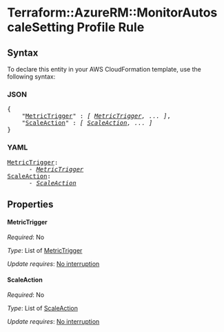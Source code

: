 # Terraform::AzureRM::MonitorAutoscaleSetting Profile Rule

## Syntax

To declare this entity in your AWS CloudFormation template, use the following syntax:

### JSON

<pre>
{
    "<a href="#metrictrigger" title="MetricTrigger">MetricTrigger</a>" : <i>[ <a href="profile-rule-metrictrigger.md">MetricTrigger</a>, ... ]</i>,
    "<a href="#scaleaction" title="ScaleAction">ScaleAction</a>" : <i>[ <a href="profile-rule-scaleaction.md">ScaleAction</a>, ... ]</i>
}
</pre>

### YAML

<pre>
<a href="#metrictrigger" title="MetricTrigger">MetricTrigger</a>: <i>
      - <a href="profile-rule-metrictrigger.md">MetricTrigger</a></i>
<a href="#scaleaction" title="ScaleAction">ScaleAction</a>: <i>
      - <a href="profile-rule-scaleaction.md">ScaleAction</a></i>
</pre>

## Properties

#### MetricTrigger

_Required_: No

_Type_: List of <a href="profile-rule-metrictrigger.md">MetricTrigger</a>

_Update requires_: [No interruption](https://docs.aws.amazon.com/AWSCloudFormation/latest/UserGuide/using-cfn-updating-stacks-update-behaviors.html#update-no-interrupt)

#### ScaleAction

_Required_: No

_Type_: List of <a href="profile-rule-scaleaction.md">ScaleAction</a>

_Update requires_: [No interruption](https://docs.aws.amazon.com/AWSCloudFormation/latest/UserGuide/using-cfn-updating-stacks-update-behaviors.html#update-no-interrupt)

